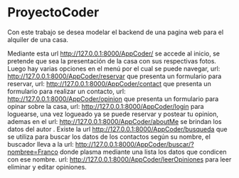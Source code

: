 # ProyectoCoder
Con este trabajo se desea modelar el backend de una pagina web para el alquiler de una casa.  

Mediante esta url http://127.0.0.1:8000/AppCoder/ se accede al inicio, se pretende que sea la presentación de la casa con sus respectivas fotos. Luego hay varias opciones en el menú por el cual se puede navegar, url: http://127.0.0.1:8000/AppCoder/reservar que presenta un formulario para reservar, url: http://127.0.0.1:8000/AppCoder/contact que presenta un formulario para realizar un contacto, url: http://127.0.0.1:8000/AppCoder/opinion que presenta un formulario para opinar sobre la casa, url: http://127.0.0.1:8000/AppCoder/login para loguearse, una vez logueado ya se puede reservar y postear tu opinion, ademas en el url: http://127.0.0.1:8000/AppCoder/aboutMe se brindan los datos del autor . Existe la url http://127.0.0.1:8000/AppCoder/busqueda que se utiliza para buscar los datos de los contactos según su nombre, el buscador lleva a la url: http://127.0.0.1:8000/AppCoder/buscar/?nombree=Franco donde plasma mediante una lista los datos que condicen con ese nombre. url: http://127.0.0.1:8000/AppCoder/leerOpiniones para leer eliminar y editar opiniones.
